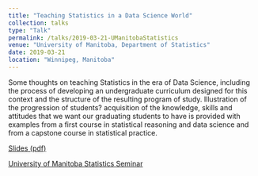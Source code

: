 ```yaml
---
title: "Teaching Statistics in a Data Science World"
collection: talks
type: "Talk"
permalink: /talks/2019-03-21-UManitobaStatistics
venue: "University of Manitoba, Department of Statistics"
date: 2019-03-21
location: "Winnipeg, Manitoba"
---
```


Some thoughts on teaching Statistics in the era of Data Science, including the process of developing an undergraduate curriculum designed for this context and the structure of the resulting program of study.  Illustration of the progression of students? acquisition of the knowledge, skills and attitudes that we want our graduating students to have is provided with examples from a first course in statistical reasoning and data science and from a capstone course in statistical practice.

[Slides (pdf)](http://utstat.utoronto.ca/alisong/Talks/Gibbs_ManitobaStatistics21march2019_nobuilds.pdf)

[University of Manitoba Statistics Seminar](https://www.stats.umanitoba.ca/seminars/2019/3/21/alison-gibbs-tba/)
